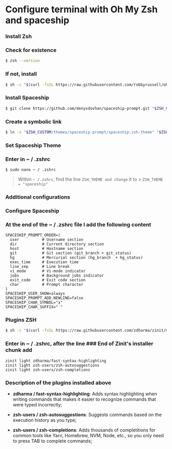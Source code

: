 # Configure terminal with Oh My Zsh and spaceship

### Install Zsh

### Check for existence
```bash
$ zsh --version
```
### If not, install
```bash
$ sh -c "$(curl -fsSL https://raw.githubusercontent.com/robbyrussell/oh-my-zsh/master/tools/install.sh)"
```

### Install Spaceship
```bash
$ git clone https://github.com/denysdovhan/spaceship-prompt.git "$ZSH_CUSTOM/themes/spaceship-prompt"
```

### Create a symbolic link
```bash
$ ln -s "$ZSH_CUSTOM/themes/spaceship-prompt/spaceship.zsh-theme" "$ZSH_CUSTOM/themes/spaceship.zsh-theme"
```

### Set Spaceship Theme

### Enter in ~ / .zshrc
```
$ sudo nano ~ / .zshrc
```

> Within ```~ /.zshrc```, find the line ```ZSH_THEME and change``` it to > ```ZSH_THEME = "spaceship"```

### Additional configurations

### Configure Spaceship

### At the end of the ~ / .zshrc file I add the following content
```
SPACESHIP_PROMPT_ORDER=(
  user          # Username section
  dir           # Current directory section
  host          # Hostname section
  git           # Git section (git_branch + git_status)
  hg            # Mercurial section (hg_branch  + hg_status)
  exec_time     # Execution time
  line_sep      # Line break
  vi_mode       # Vi-mode indicator
  jobs          # Background jobs indicator
  exit_code     # Exit code section
  char          # Prompt character
)
SPACESHIP_USER_SHOW=always
SPACESHIP_PROMPT_ADD_NEWLINE=false
SPACESHIP_CHAR_SYMBOL="❯"
SPACESHIP_CHAR_SUFFIX=" "
```

### Plugins ZSH
```bash
$ sh -c "$(curl -fsSL https://raw.githubusercontent.com/zdharma/zinit/master/doc/install.sh)"
```

### Enter in ~ / .zshrc, after the line ### End of Zinit's installer chunk add
```
zinit light zdharma/fast-syntax-highlighting
zinit light zsh-users/zsh-autosuggestions
zinit light zsh-users/zsh-completions
```

### Description of the plugins installed above
- <b>zdharma / fast-syntax-highlighting</b>: Adds syntax highlighting when writing commands that makes it easier to recognize commands that were typed incorrectly;

- <b>zsh-users / zsh-autosuggestions</b>: Suggests commands based on the execution history as you type;

- <b>zsh-users / zsh-completions</b>: Adds thousands of completitions for common tools like Yarn, Homebrew, NVM, Node, etc., so you only need to press TAB to complete commands;
